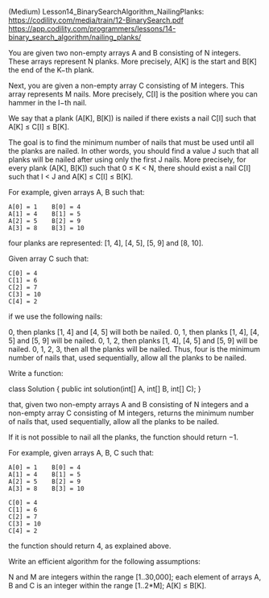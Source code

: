 ﻿(Medium)
Lesson14_BinarySearchAlgorithm_NailingPlanks:
https://codility.com/media/train/12-BinarySearch.pdf
https://app.codility.com/programmers/lessons/14-binary_search_algorithm/nailing_planks/

You are given two non-empty arrays A and B consisting of N integers. These arrays
represent N planks. More precisely, A[K] is the start and B[K] the end of the K−th plank.

Next, you are given a non-empty array C consisting of M integers. This array represents M
nails. More precisely, C[I] is the position where you can hammer in the I−th nail.

We say that a plank (A[K], B[K]) is nailed if there exists a nail C[I] such that A[K] ≤ C[I] ≤
B[K].

The goal is to find the minimum number of nails that must be used until all the planks are
nailed. In other words, you should find a value J such that all planks will be nailed after
using only the first J nails. More precisely, for every plank (A[K], B[K]) such that 0 ≤ K < N,
there should exist a nail C[I] such that I < J and A[K] ≤ C[I] ≤ B[K].

For example, given arrays A, B such that:

    A[0] = 1    B[0] = 4
    A[1] = 4    B[1] = 5
    A[2] = 5    B[2] = 9
    A[3] = 8    B[3] = 10
four planks are represented: [1, 4], [4, 5], [5, 9] and [8, 10].

Given array C such that:

    C[0] = 4
    C[1] = 6
    C[2] = 7
    C[3] = 10
    C[4] = 2
if we use the following nails:

0, then planks [1, 4] and [4, 5] will both be nailed.
0, 1, then planks [1, 4], [4, 5] and [5, 9] will be nailed.
0, 1, 2, then planks [1, 4], [4, 5] and [5, 9] will be nailed.
0, 1, 2, 3, then all the planks will be nailed.
Thus, four is the minimum number of nails that, used sequentially, allow all the planks to
be nailed.

Write a function:

class Solution { public int solution(int[] A, int[] B, int[] C); }

that, given two non-empty arrays A and B consisting of N integers and a non-empty array C
consisting of M integers, returns the minimum number of nails that, used sequentially,
allow all the planks to be nailed.

If it is not possible to nail all the planks, the function should return −1.

For example, given arrays A, B, C such that:

    A[0] = 1    B[0] = 4
    A[1] = 4    B[1] = 5
    A[2] = 5    B[2] = 9
    A[3] = 8    B[3] = 10

    C[0] = 4
    C[1] = 6
    C[2] = 7
    C[3] = 10
    C[4] = 2
the function should return 4, as explained above.

Write an efficient algorithm for the following assumptions:

N and M are integers within the range [1..30,000];
each element of arrays A, B and C is an integer within the range [1..2*M];
A[K] ≤ B[K].
